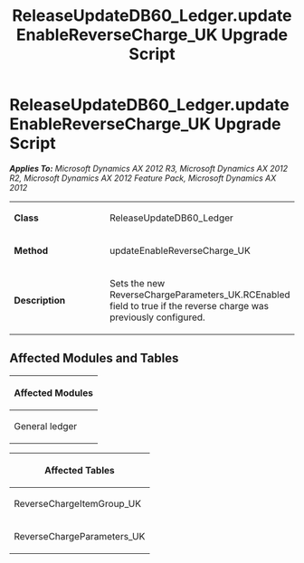 ﻿---
title: ReleaseUpdateDB60_Ledger.updateEnableReverseCharge_UK Upgrade Script
TOCTitle: ReleaseUpdateDB60_Ledger.updateEnableReverseCharge_UK Upgrade Script
ms:assetid: a83b8e66-ca48-8803-8614-a6bef20329d1
ms:mtpsurl: https://msdn.microsoft.com/en-us/library/JJ686389(v=AX.60)
ms:contentKeyID: 49710345
ms.date: 05/18/2015
mtps_version: v=AX.60
---

# ReleaseUpdateDB60\_Ledger.updateEnableReverseCharge\_UK Upgrade Script 


_**Applies To:** Microsoft Dynamics AX 2012 R3, Microsoft Dynamics AX 2012 R2, Microsoft Dynamics AX 2012 Feature Pack, Microsoft Dynamics AX 2012_

<table>
<colgroup>
<col style="width: 50%" />
<col style="width: 50%" />
</colgroup>
<tbody>
<tr class="odd">
<td><p><strong>Class</strong></p></td>
<td><p>ReleaseUpdateDB60_Ledger</p></td>
</tr>
<tr class="even">
<td><p><strong>Method</strong></p></td>
<td><p>updateEnableReverseCharge_UK</p></td>
</tr>
<tr class="odd">
<td><p><strong>Description</strong></p></td>
<td><p>Sets the new ReverseChargeParameters_UK.RCEnabled field to true if the reverse charge was previously configured.</p></td>
</tr>
</tbody>
</table>


## Affected Modules and Tables

<table>
<colgroup>
<col style="width: 100%" />
</colgroup>
<thead>
<tr class="header">
<th><p>Affected Modules</p></th>
</tr>
</thead>
<tbody>
<tr class="odd">
<td><p>General ledger</p></td>
</tr>
</tbody>
</table>


<table>
<colgroup>
<col style="width: 100%" />
</colgroup>
<thead>
<tr class="header">
<th><p>Affected Tables</p></th>
</tr>
</thead>
<tbody>
<tr class="odd">
<td><p>ReverseChargeItemGroup_UK</p></td>
</tr>
<tr class="even">
<td><p>ReverseChargeParameters_UK</p></td>
</tr>
</tbody>
</table>

  



